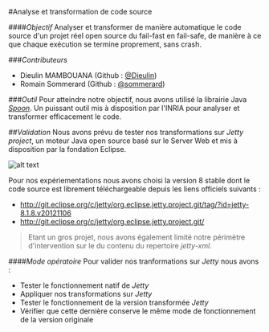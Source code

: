 #Analyse et transformation de code source


####_Objectif_
Analyser et transformer de manière automatique le code source d'un projet réel open source du fail-fast en fail-safe, de manière à ce que chaque exécution se termine proprement, sans crash.

###_Contributeurs_
* Dieulin MAMBOUANA (Github : [@Dieulin](https://github.com/Dieulin))
* Romain Sommerard (Github : [@sommerard](https://github.com/rsommerard))

###_Outil_
Pour atteindre notre objectif, nous avons utilisé la librairie Java [_Spoon_](http://spoon.gforge.inria.fr/). Un puissant outil mis à disposition par l'INRIA pour analyser et transformer efficacement le code.

##_Validation_
Nous avons prévu de tester nos transformations sur _Jetty project_, un moteur Java open source basé sur le Server Web et mis à disposition par la fondation Eclipse. 

![alt text](https://cloud.githubusercontent.com/assets/14126801/10949926/b01ca386-8335-11e5-869a-86fe48b9bb7a.png "Logo Jetty")

Pour nos expériementations nous avons choisi la version 8 stable dont le code source est librement téléchargeable depuis les liens officiels suivants :
* http://git.eclipse.org/c/jetty/org.eclipse.jetty.project.git/tag/?id=jetty-8.1.8.v20121106
* http://git.eclipse.org/c/jetty/org.eclipse.jetty.project.git/

> Etant un gros projet, nous avons également limité notre périmètre d'intervention sur le du contenu du repertoire _jetty-xml_.

####_Mode opératoire_
Pour valider nos tranformations sur _Jetty_ nous avons :
* Tester le fonctionnement natif de _Jetty_
* Appliquer nos transformations sur _Jetty_
* Tester le fonctionnement de la version transformée _Jetty_
* Vérifier que cette dernière conserve le même mode de fonctionnement de la version originale

